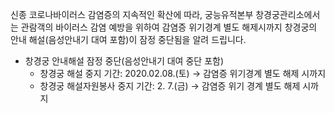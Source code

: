 신종 코로나바이러스 감염증의 지속적인 확산에 따라, 궁능유적본부 창경궁관리소에서는 관람객의 바이러스 감염 예방을 위하여 감염증 위기경계 별도 해제시까지 창경궁의 안내 해설(음성안내기 대여 포함)이 잠정 중단됨을 알려 드립니다.

- 창경궁 안내해설 잠정 중단(음성안내기 대여 중단 포함)
  - 창경궁 해설 중지 기간: 2020.02.08.(토) → 감염증 위기경계 별도 해제 시까지
  - 창경궁 해설자원봉사 중지 기간: 2. 7.(금) → 감염증 위기 경계 별도 해제 시까지